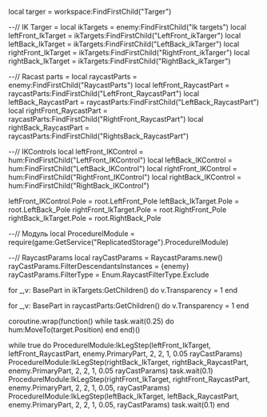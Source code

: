 local targer = workspace:FindFirstChild("Targer")

--// IK Targer = 
local ikTargets = enemy:FindFirstChild("Ik targets")
local leftFront_IkTarget = ikTargets:FindFirstChild("LeftFront_ikTarger")
local leftBack_IkTarget = ikTargets:FindFirstChild("LeftBack_ikTarger")
local rightFront_IkTarget = ikTargets:FindFirstChild("RightFront_ikTarger")
local rightBack_IkTarget = ikTargets:FindFirstChild("RightBack_ikTarger")

--// Racast parts = 
local raycastParts = enemy:FindFirstChild("RaycastParts")
local leftFront_RaycastPart = raycastParts:FindFirstChild("LeftFront_RaycastPart")
local leftBack_RaycastPart = raycastParts:FindFirstChild("LeftBack_RaycastPart")
local rightFront_RaycastPart = raycastParts:FindFirstChild("RightFront_RaycastPart")
local rightBack_RaycastPart = raycastParts:FindFirstChild("RightsBack_RaycastPart")

--// IKControls
local leftFront_IKControl = hum:FindFirstChild("LeftFront_IKControl")
local leftBack_IKControl = hum:FindFirstChild("LeftBack_IKControl")
local rightFront_IKControl = hum:FindFirstChild("RightFront_IKControl")
local rightBack_IKControl = hum:FindFirstChild("RightBack_IKControl")

leftFront_IKControl.Pole = root.LeftFront_Pole
leftBack_IkTarget.Pole = root.LeftBack_Pole
rightFront_IkTarget.Pole = root.RightFront_Pole
rightBack_IkTarget.Pole = root.RightBack_Pole

--// Модуль 
local ProcedurelModule = require(game:GetService("ReplicatedStorage").ProcedurelModule)

--// RaycastParams
local rayCastParams = RaycastParams.new()
rayCastParams.FilterDescendantsInstances = {enemy}
rayCastParams.FilterType = Enum.RaycastFilterType.Exclude

for _,v: BasePart in ikTargets:GetChildren() do
	v.Transparency = 1 
end

for _,v: BasePart in raycastParts:GetChildren() do
	v.Transparency = 1 
end

coroutine.wrap(function()
	while task.wait(0.25) do 
		hum:MoveTo(target.Position)
	end
end)()

while true do
	ProcedurelModule:IkLegStep(leftFront_IkTarget, leftFront_RaycastPart, enemy.PrimaryPart, 2, 2, 1, 0.05 rayCastParams)
	ProcedurelModule:IkLegStep(rightBack_IkTarget, rightBack_RaycastPart, enemy.PrimaryPart, 2, 2, 1, 0.05 rayCastParams)
	task.wait(0.1)
	ProcedurelModule:IkLegStep(rightFront_IkTarget, rightFront_RaycastPart, enemy.PrimaryPart, 2, 2, 1, 0.05, rayCastParams)
	ProcedurelModule:IkLegStep(leftBack_IkTarget, leftBack_RaycastPart, enemy.PrimaryPart, 2, 2, 1, 0.05, rayCastParams)
	task.wait(0.1)
end
